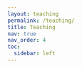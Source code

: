 ```yaml
---
layout: teaching
permalink: /teaching/
title: Teaching
nav: true
nav_order: 4
toc:
  sidebar: left
---
```

